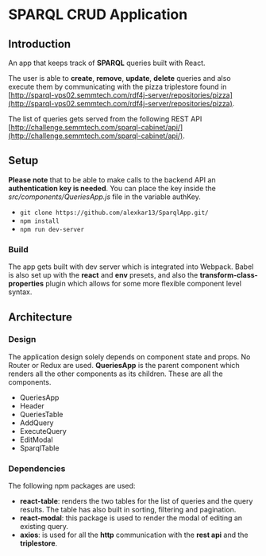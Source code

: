 # SPARQL CRUD Application

## Introduction

An app that keeps track of **SPARQL** queries built with React. 

The user is able to **create**, **remove**, **update**, **delete** queries and also execute them by communicating with the pizza triplestore found in [http://sparql-vps02.semmtech.com/rdf4j-server/repositories/pizza](http://sparql-vps02.semmtech.com/rdf4j-server/repositories/pizza). 

The list of queries gets served from the following REST API [http://challenge.semmtech.com/sparql-cabinet/api/](http://challenge.semmtech.com/sparql-cabinet/api/).

## Setup

**Please note** that to be able to make calls to the backend API an **authentication key is needed**. You can place the key inside the _src/components/QueriesApp.js_ file in the variable authKey. 

* ` git clone https://github.com/alexkar13/SparqlApp.git/ `
* `npm install `
* `npm run dev-server`

### Build

The app gets built with dev server which is integrated into Webpack. Babel is also set up with the **react** and **env** presets, and also the **transform-class-properties** plugin which allows for some more flexible component level syntax. 

## Architecture

### Design

The application design solely depends on component state and props. No Router or Redux are used. **QueriesApp** is the parent component which renders all the other components as its children. These are all the components.

* QueriesApp
* Header
* QueriesTable
* AddQuery
* ExecuteQuery
* EditModal
* SparqlTable

### Dependencies

The following npm packages are used:

* **react-table**: renders the two tables for the list of queries and the query results. The table has also built in sorting, filtering and pagination.
* **react-modal**: this package is used to render the modal of editing an existing query.
* **axios**: is used for all the **http** communication with the **rest api** and the **triplestore**. 
